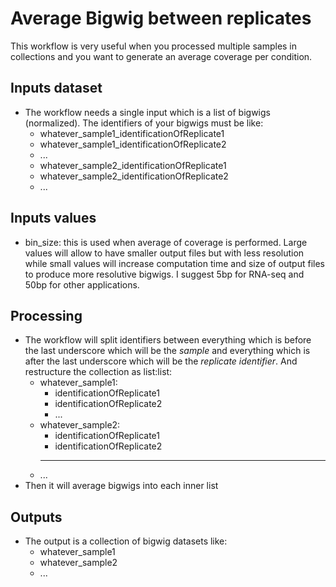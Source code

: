 # Average Bigwig between replicates

This workflow is very useful when you processed multiple samples in collections and you want to generate an average coverage per condition.

## Inputs dataset

- The workflow needs a single input which is a list of bigwigs (normalized). The identifiers of your bigwigs must be like:
  - whatever_sample1_identificationOfReplicate1
  - whatever_sample1_identificationOfReplicate2
  - ...
  - whatever_sample2_identificationOfReplicate1
  - whatever_sample2_identificationOfReplicate2
  - ...

## Inputs values

- bin_size: this is used when average of coverage is performed. Large values will allow to have smaller output files but with less resolution while small values will increase computation time and size of output files to produce more resolutive bigwigs. I suggest 5bp for RNA-seq and 50bp for other applications.

## Processing

- The workflow will split identifiers between everything which is before the last underscore which will be the *sample* and everything which is after the last underscore which will be the *replicate identifier*. And restructure the collection as list:list:
  - whatever_sample1:
    - identificationOfReplicate1
    - identificationOfReplicate2
    - ...
  - whatever_sample2:
    - identificationOfReplicate1
    - identificationOfReplicate2
    - ---
  - ...
- Then it will average bigwigs into each inner list

## Outputs

- The output is a collection of bigwig datasets like:
  - whatever_sample1
  - whatever_sample2
  - ...
